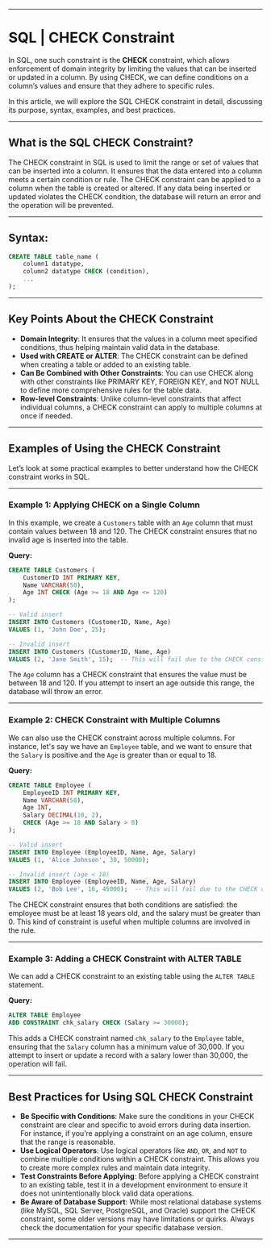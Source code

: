 
---

# SQL | CHECK Constraint

In SQL, one such constraint is the **CHECK** constraint, which allows enforcement of domain integrity by limiting the values that can be inserted or updated in a column. By using CHECK, we can define conditions on a column’s values and ensure that they adhere to specific rules.

In this article, we will explore the SQL CHECK constraint in detail, discussing its purpose, syntax, examples, and best practices.

---

## What is the SQL CHECK Constraint?

The CHECK constraint in SQL is used to limit the range or set of values that can be inserted into a column. It ensures that the data entered into a column meets a certain condition or rule. The CHECK constraint can be applied to a column when the table is created or altered. If any data being inserted or updated violates the CHECK condition, the database will return an error and the operation will be prevented.

---

## Syntax:

```sql
CREATE TABLE table_name (
    column1 datatype,
    column2 datatype CHECK (condition),
    ...
);
````

---

## Key Points About the CHECK Constraint

* **Domain Integrity**: It ensures that the values in a column meet specified conditions, thus helping maintain valid data in the database.
* **Used with CREATE or ALTER**: The CHECK constraint can be defined when creating a table or added to an existing table.
* **Can Be Combined with Other Constraints**: You can use CHECK along with other constraints like PRIMARY KEY, FOREIGN KEY, and NOT NULL to define more comprehensive rules for the table data.
* **Row-level Constraints**: Unlike column-level constraints that affect individual columns, a CHECK constraint can apply to multiple columns at once if needed.

---

## Examples of Using the CHECK Constraint

Let’s look at some practical examples to better understand how the CHECK constraint works in SQL.

---

### Example 1: Applying CHECK on a Single Column

In this example, we create a `Customers` table with an `Age` column that must contain values between 18 and 120. The CHECK constraint ensures that no invalid age is inserted into the table.

**Query:**

```sql
CREATE TABLE Customers (
    CustomerID INT PRIMARY KEY,
    Name VARCHAR(50),
    Age INT CHECK (Age >= 18 AND Age <= 120)
);
```

```sql
-- Valid insert
INSERT INTO Customers (CustomerID, Name, Age)
VALUES (1, 'John Doe', 25);

-- Invalid insert
INSERT INTO Customers (CustomerID, Name, Age)
VALUES (2, 'Jane Smith', 15);  -- This will fail due to the CHECK constraint
```

The `Age` column has a CHECK constraint that ensures the value must be between 18 and 120. If you attempt to insert an age outside this range, the database will throw an error.

---

### Example 2: CHECK Constraint with Multiple Columns

We can also use the CHECK constraint across multiple columns. For instance, let's say we have an `Employee` table, and we want to ensure that the `Salary` is positive and the `Age` is greater than or equal to 18.

**Query:**

```sql
CREATE TABLE Employee (
    EmployeeID INT PRIMARY KEY,
    Name VARCHAR(50),
    Age INT,
    Salary DECIMAL(10, 2),
    CHECK (Age >= 18 AND Salary > 0)
);
```

```sql
-- Valid insert
INSERT INTO Employee (EmployeeID, Name, Age, Salary)
VALUES (1, 'Alice Johnson', 30, 50000);

-- Invalid insert (age < 18)
INSERT INTO Employee (EmployeeID, Name, Age, Salary)
VALUES (2, 'Bob Lee', 16, 45000);  -- This will fail due to the CHECK constraint
```

The CHECK constraint ensures that both conditions are satisfied: the employee must be at least 18 years old, and the salary must be greater than 0. This kind of constraint is useful when multiple columns are involved in the rule.

---

### Example 3: Adding a CHECK Constraint with ALTER TABLE

We can add a CHECK constraint to an existing table using the `ALTER TABLE` statement.

**Query:**

```sql
ALTER TABLE Employee
ADD CONSTRAINT chk_salary CHECK (Salary >= 30000);
```

This adds a CHECK constraint named `chk_salary` to the `Employee` table, ensuring that the `Salary` column has a minimum value of 30,000. If you attempt to insert or update a record with a salary lower than 30,000, the operation will fail.

---

## Best Practices for Using SQL CHECK Constraint

* **Be Specific with Conditions**: Make sure the conditions in your CHECK constraint are clear and specific to avoid errors during data insertion. For instance, if you’re applying a constraint on an age column, ensure that the range is reasonable.
* **Use Logical Operators**: Use logical operators like `AND`, `OR`, and `NOT` to combine multiple conditions within a CHECK constraint. This allows you to create more complex rules and maintain data integrity.
* **Test Constraints Before Applying**: Before applying a CHECK constraint to an existing table, test it in a development environment to ensure it does not unintentionally block valid data operations.
* **Be Aware of Database Support**: While most relational database systems (like MySQL, SQL Server, PostgreSQL, and Oracle) support the CHECK constraint, some older versions may have limitations or quirks. Always check the documentation for your specific database version.

---
